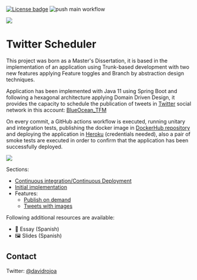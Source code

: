 [![License badge](https://img.shields.io/badge/license-Apache2-green.svg)](http://www.apache.org/licenses/LICENSE-2.0)
![push main workflow](https://github.com/MasterCloudApps-Projects/TwitterScheduler/actions/workflows/push-main.yml/badge.svg)

![][TwitterScheduler Logo]

# Twitter Scheduler

This project was born as a Master's Dissertation, it is based in the implementation of an application using Trunk-based development with two new features applying Feature toggles and Branch by abstraction design techniques.

Application has been implemented with Java 11 using Spring Boot and following a hexagonal architecture applying Domain Driven Design, it provides the capacity to schedule the publication of tweets in [Twitter](https://twitter.com/) social network in this account: [BlueOcean_TFM](https://twitter.com/BlueOcean_TFM)

On every commit, a GitHub actions workflow is executed, running unitary and integration tests, publishing the docker image in [DockerHub repository](https://hub.docker.com/repository/docker/drojo/twitter-scheduler-tfm) and deploying the application in [Heroku](https://twitter-scheduler-tfm.herokuapp.com/) (credentials needed), also a pair of smoke tests are executed in order to confirm that the application has been successfully deployed.

![][TwitterScheduler App]

Sections:

- [Continuous integration/Continuous Deployment](docs/technical-documentation/ci-cd.md)
- [Initial implementation](docs/technical-documentation/initial-implementation.md)
- Features:
  - [Publish on demand](docs/technical-documentation/features/feature-publish-on-demand.md)
  - [Tweets with images](docs/technical-documentation/features/feature-tweets-with-images.md)

Following additional resources are available:

* 📖 Essay (Spanish)
* 🖼 Slides (Spanish)

## Contact

Twitter: [@davidrojoa](https://twitter.com/davidrojoa)

[TwitterScheduler Logo]: docs/images/twitter-scheduler-logo.png
[TwitterScheduler App]: docs/images/twitter-scheduler-pro.png